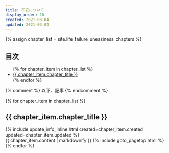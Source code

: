 ```yaml
---
title: 不安について
display_order: 10
created: 2021-03-04
updated: 2021-03-04
---
```

{% assign chapter_list = site.life_failure_uneasiness_chapters %}

## <a name="index">目次</a>

<ul>
{% for chapter_item in chapter_list %}
<li><a href="#{{ chapter_item.chapter_id }}">{{ chapter_item.chapter_title }}</a></li>
{% endfor %}
</ul>

{% comment %} 以下、記事 {% endcomment %}

{% for chapter_item in chapter_list %}
## <a name="{{ chapter_item.chapter_id }}">{{ chapter_item.chapter_title }}</a>
<div class="chapter-updated">{% include update_info_inline.html created=chapter_item.created updated=chapter_item.updated %}</div>
{{ chapter_item.content | markdownify }}
{% include goto_pagetop.html %}
{% endfor %}
